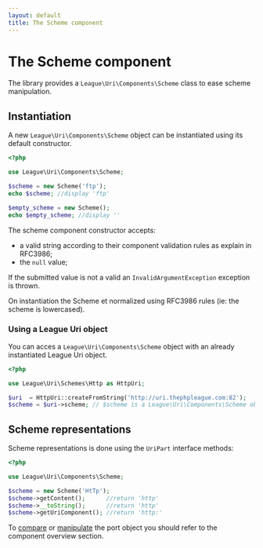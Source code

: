 ```yaml
---
layout: default
title: The Scheme component
---
```


# The Scheme component

The library provides a `League\Uri\Components\Scheme` class to ease scheme manipulation.

## Instantiation

A new `League\Uri\Components\Scheme` object can be instantiated using its default constructor.

~~~php
<?php

use League\Uri\Components\Scheme;

$scheme = new Scheme('ftp');
echo $scheme; //display 'ftp'

$empty_scheme = new Scheme();
echo $empty_scheme; //display ''
~~~

The scheme component constructor accepts:

- a valid string according to their component validation rules as explain in RFC3986;
- the `null` value;

<p class="message-warning">If the submitted value is not a valid an <code>InvalidArgumentException</code> exception is thrown.</p>

On instantiation the Scheme et normalized using RFC3986 rules (ie: the scheme is lowercased).

### Using a League Uri object

You can acces a `League\Uri\Components\Scheme` object with an already instantiated League Uri object.

~~~php
<?php

use League\Uri\Schemes\Http as HttpUri;

$uri  = HttpUri::createFromString('http://uri.thephpleague.com:82');
$scheme = $uri->scheme; // $scheme is a League\Uri\Components\Scheme object;
~~~

## Scheme representations

Scheme representations is done using the `UriPart` interface methods:

~~~php
<?php

use League\Uri\Components\Scheme;

$scheme = new Scheme('HtTp');
$scheme->getContent();      //return 'http'
$scheme->__toString();      //return 'http'
$scheme->getUriComponent(); //return 'http:'
~~~

To [compare](/components/overview/#components-comparison) or [manipulate](/components/overview/#components-modification) the port object you should refer to the component overview section.